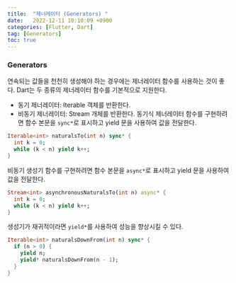 ```yaml
---
title:  "제너레이터 (Generators) "  
date:   2022-12-11 10:10:09 +0900
categories: [Flutter, Dart]
tag: [Generators]
toc: true
---
```

### Generators

연속되는 값들을 천천히 생성해야 하는 경우에는 제너레이터 함수를 사용하는 것이 좋다. Dart는 두 종류의 제너레이터 함수를 기본적으로 지원한다.

- 동기 제너레이터: Iterable 객체를 반환한다.
- 비동기 제너레이터: Stream 개체를 반환한다.
동기식 제너레이터 함수를 구현하려면 함수 본문을 ``sync*``로 표시하고 yield 문을 사용하여 값을 전달한다.

``` dart
Iterable<int> naturalsTo(int n) sync* {
  int k = 0;
  while (k < n) yield k++;
}
```

비동기 생성기 함수를 구현하려면 함수 본문을 ``async*``로 표시하고 yield 문을 사용하여 값을 전달한다.

``` dart
Stream<int> asynchronousNaturalsTo(int n) async* {
  int k = 0;
  while (k < n) yield k++;
}
```

생성기가 재귀적이라면 ``yield*``를 사용하여 성능을 향상시킬 수 있다.

``` dart
Iterable<int> naturalsDownFrom(int n) sync* {
  if (n > 0) {
    yield n;
    yield* naturalsDownFrom(n - 1);
  }
}
```